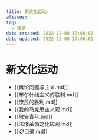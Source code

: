 ```yaml
---
title: 新文化运动
aliases:
tags:
  - 目录
date created: 2022-12-08 17:06:02
date updated: 2022-12-08 17:06:02
---
```


# 新文化运动

- [[再论问题与主义.md]]
- [[布尔什维主义的胜利.md]]
- [[庶民的胜利.md]]
- [[我的马克思主义观.md]]
- [[敬告青年.md]]
- [[法俄革命之比较观.md]]
- [[📋目录.md]]
